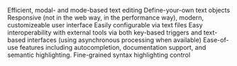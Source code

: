 Efficient, modal- and mode-based text editing
Define-your-own text objects
Responsive (not in the web way, in the performance way), modern, customizeable user interface
Easily configurable via text files
Easy interoperability with external tools via both key-based triggers and text-based interfaces (using asynchronous processing when available)
Ease-of-use features including autocompletion, documentation support, and semantic highlighting.
Fine-grained syntax highlighting control
